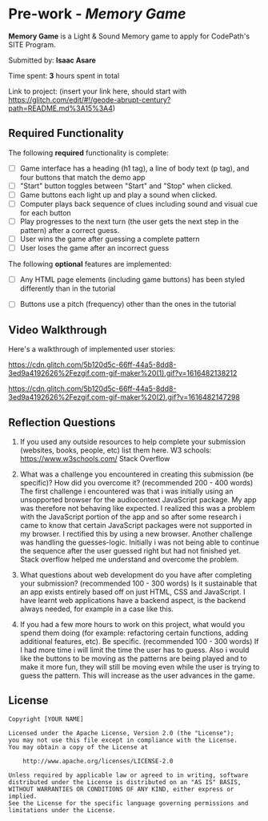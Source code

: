 # Pre-work - *Memory Game*

**Memory Game** is a Light & Sound Memory game to apply for CodePath's SITE Program. 

Submitted by: **Isaac Asare**

Time spent: **3** hours spent in total

Link to project: (insert your link here, should start with https://glitch.com/edit/#!/geode-abrupt-century?path=README.md%3A15%3A4)

## Required Functionality

The following **required** functionality is complete:

* [ ] Game interface has a heading (h1 tag), a line of body text (p tag), and four buttons that match the demo app
* [ ] "Start" button toggles between "Start" and "Stop" when clicked. 
* [ ] Game buttons each light up and play a sound when clicked. 
* [ ] Computer plays back sequence of clues including sound and visual cue for each button
* [ ] Play progresses to the next turn (the user gets the next step in the pattern) after a correct guess. 
* [ ] User wins the game after guessing a complete pattern
* [ ] User loses the game after an incorrect guess

The following **optional** features are implemented:

* [ ] Any HTML page elements (including game buttons) has been styled differently than in the tutorial
* [ ] Buttons use a pitch (frequency) other than the ones in the tutorial



## Video Walkthrough

Here's a walkthrough of implemented user stories:

https://cdn.glitch.com/5b120d5c-66ff-44a5-8dd8-3ed9a4192626%2Fezgif.com-gif-maker%20(1).gif?v=1616482138212

https://cdn.glitch.com/5b120d5c-66ff-44a5-8dd8-3ed9a4192626%2Fezgif.com-gif-maker%20(2).gif?v=1616482147298

## Reflection Questions
1. If you used any outside resources to help complete your submission (websites, books, people, etc) list them here. 
W3 schools: https://www.w3schools.com/
Stack Overflow

2. What was a challenge you encountered in creating this submission (be specific)? How did you overcome it? (recommended 200 - 400 words) 
The first challenge i encountered was that i was initially using an unsopported browser for the audiocontext JavaScript package.
My app was therefore not behaving like expected. I realized this was a problem with the JavaScript portion of the app and so after some research i came to 
know that certain JavaScript packages were not supported in my browser. I rectified this by using a new browser. Another challenge was handling the guesses-logic. Initially i was not being able to 
continue the sequence after the user guessed right but had not finished yet. Stack overflow helped me understand and overcome the problem.

3. What questions about web development do you have after completing your submission? (recommended 100 - 300 words) 
Is it sustainable that an app exists entirely based off on just HTML, CSS and JavaScript. I have learnt web applications have a backend aspect,
is the backend always needed, for example in a case like this.

4. If you had a few more hours to work on this project, what would you spend them doing (for example: refactoring certain functions, adding additional features, etc). Be specific. (recommended 100 - 300 words) 
If I had more time i will limit the time the user has to guess. Also i would like the buttons to be moving as 
the patterns are being played and to make it more fun, they will still be moving even while the user is trying to guess the pattern. This will increase as the user
advances in the game.



## License

    Copyright [YOUR NAME]

    Licensed under the Apache License, Version 2.0 (the "License");
    you may not use this file except in compliance with the License.
    You may obtain a copy of the License at

        http://www.apache.org/licenses/LICENSE-2.0

    Unless required by applicable law or agreed to in writing, software
    distributed under the License is distributed on an "AS IS" BASIS,
    WITHOUT WARRANTIES OR CONDITIONS OF ANY KIND, either express or implied.
    See the License for the specific language governing permissions and
    limitations under the License.